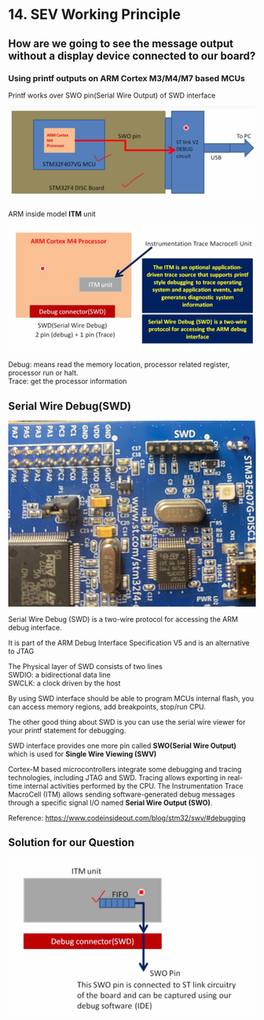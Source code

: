 # 14. SEV Working Principle



## How are we going to see the message output without a display device connected to our board?

### Using printf outputs on ARM Cortex M3/M4/M7 based MCUs

Printf works over SWO pin(Serial Wire Output) of SWD interface

![01](https://github.com/knightsummon/Mastering-Microcontroller-and-Embedded-Driver-Development/blob/main/5.%20Creating%20a%20project%20using%20STM32CUBEIDE/14.%20SEV%20Working%20Principle.assets/01.jpg)

ARM inside model **ITM** unit

![02](https://github.com/knightsummon/Mastering-Microcontroller-and-Embedded-Driver-Development/blob/main/5.%20Creating%20a%20project%20using%20STM32CUBEIDE/14.%20SEV%20Working%20Principle.assets/02.jpg)

Debug: means read the memory location, processor related register, processor run or halt.  
Trace: get the processor information

## Serial Wire Debug(SWD)

![03](https://github.com/knightsummon/Mastering-Microcontroller-and-Embedded-Driver-Development/blob/main/5.%20Creating%20a%20project%20using%20STM32CUBEIDE/14.%20SEV%20Working%20Principle.assets/03.jpg)

Serial Wire Debug (SWD) is a two-wire protocol for accessing the ARM debug interface.

It is part of the ARM Debug Interface Specification V5 and is an alternative to JTAG

The Physical layer of SWD consists of two lines  
SWDIO: a bidirectional data line  
SWCLK: a clock driven by the host  

By using SWD interface should be able to program MCUs internal flash, you can access memory regions, add breakpoints, stop/run CPU.  

The other good thing about SWD is you can use the serial wire viewer for your printf statement for debugging.

SWD interface provides one more pin called **SWO(Serial Wire Output)** which is used for **Single Wire Viewing (SWV)**

Cortex-M based microcontrollers integrate some debugging and tracing technologies, including JTAG and SWD. Tracing allows exporting in real-time internal activities performed by the CPU. The Instrumentation Trace MacroCell (ITM) allows sending software-generated debug messages through a specific signal I/O named **Serial Wire Output (SWO)**.

Reference: https://www.codeinsideout.com/blog/stm32/swv/#debugging

## Solution for our Question

![04](https://github.com/knightsummon/Mastering-Microcontroller-and-Embedded-Driver-Development/blob/main/5.%20Creating%20a%20project%20using%20STM32CUBEIDE/14.%20SEV%20Working%20Principle.assets/04.jpg)
